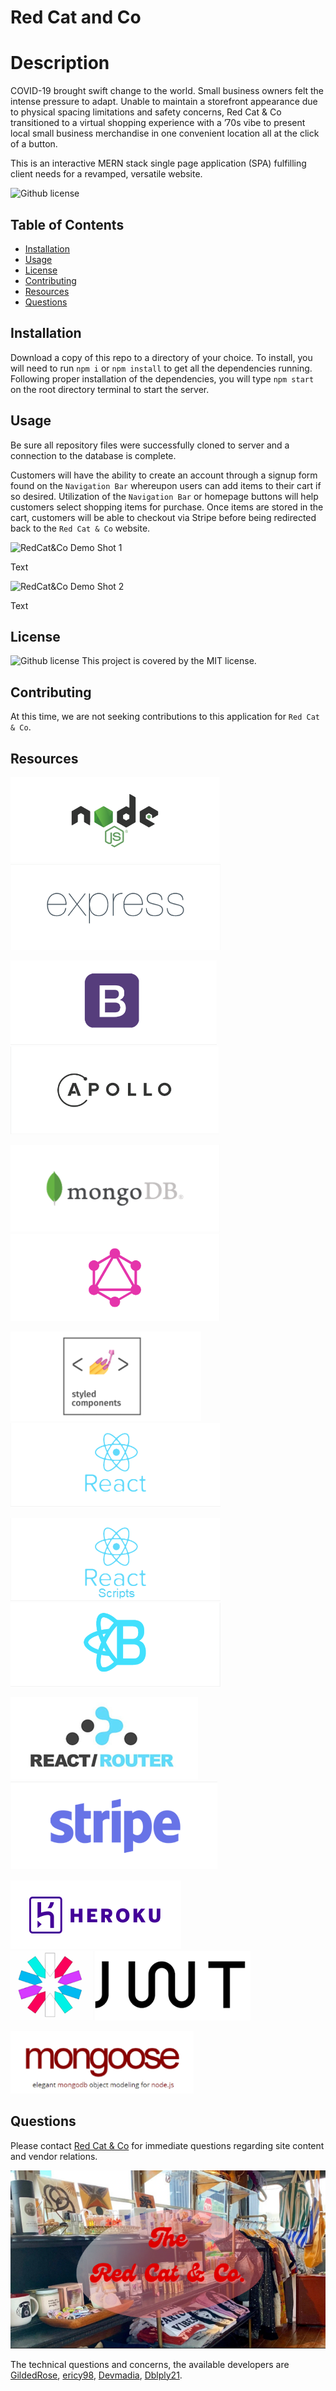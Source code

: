 # Red Cat and Co

# Description
COVID-19 brought swift change to the world. Small business owners felt the intense pressure to adapt. Unable to maintain a storefront appearance due to physical spacing limitations and safety concerns, Red Cat & Co transitioned to a virtual shopping experience with a ’70s vibe to present local small business merchandise in one convenient location all at the click of a button.

This is an interactive MERN stack single page application (SPA) fulfilling client needs for a revamped, versatile website.

![Github license](http://img.shields.io/badge/license-MIT-blue.svg)

## Table of Contents
  * [Installation](#installation)
  * [Usage](#usage)
  * [License](#license)
  * [Contributing](#contributing)
  * [Resources](#resources)
  * [Questions](#questions)

## Installation
Download a copy of this repo to a directory of your choice. To install, you will need to run `npm i` or `npm install` to get all the dependencies running. Following proper installation of the dependencies, you will type `npm start` on the root directory terminal to start the server.

## Usage
Be sure all repository files were successfully cloned to server and a connection to the database is complete.

Customers will have the ability to create an account through a signup form found on the `Navigation Bar` whereupon users can add items to their cart if so desired. Utilization of the `Navigation Bar` or homepage buttons will help customers select shopping items for purchase. Once items are stored in the cart, customers will be able to checkout via Stripe before being redirected back to the `Red Cat & Co` website. 

![RedCat&Co Demo Shot 1](directory/path)

Text

![RedCat&Co Demo Shot 2](directory/path)

Text

## License
![Github license](http://img.shields.io/badge/license-MIT-blue.svg) This project is covered by the MIT license.

## Contributing
At this time, we are not seeking contributions to this application for `Red Cat & Co`.

## Resources
[![](demoshots/nodejs.png)](https://nodejs.org/en/) [![](demoshots/express.png)](https://www.npmjs.com/package/express)

[![](demoshots/bootstrap.png)](https://www.npmjs.com/package/bootstrap) [![](demoshots/apollo.png)](https://www.npmjs.com/package/apollo-server-express)

[![](demoshots/mongodb.png)](http://wwww.mongodb.com/) [![](demoshots/graphql.png)](https://www.npmjs.com/package/graphql)

[![](demoshots/styledcomponents.png)](https://www.npmjs.com/package/styled-components) [![](demoshots/react.png)](https://www.npmjs.com/package/react)

[![](demoshots/reactscripts.png)](https://www.npmjs.com/package/react-scripts) [![](demoshots/reactboot.png)](https://www.npmjs.com/package/react-bootstrap)

[![](demoshots/reactrouter.png)](https://www.npmjs.com/package/react-router-dom) [![](demoshots/stripe.png)](https://www.npmjs.com/package/stripe)

[![](demoshots/heroku.png)](https://www.heroku.com) [![](demoshots/jsonwebtok.png)](https://www.npmjs.com/package/jsonwebtoken)

[![](demoshots/mongoose.png)](https://www.npmjs.com/package/mongoose)

## Questions
Please contact [Red Cat & Co](https://redcatandco.com/) for immediate questions regarding site content and vendor relations.

[![](demoshots/rc-c.png)](https://redcatandco.com/)

The technical questions and concerns, the available developers are 
[GildedRose](https://github.com/GildedRose),
[ericy98](https://github.com/ericy98),
[Devmadia](https://github.com/Devmadia),
[Dblply21](https://github.com/Dblply21).